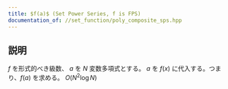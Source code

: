 ```yaml
---
title: $f(a)$ (Set Power Series, f is FPS)
documentation_of: //set_function/poly_composite_sps.hpp
---
```


## 説明

$f$ を形式的べき級数、 $a$ を $N$ 変数多項式とする。 $a$ を $f(x)$ に代入する。つまり、$f(a)$ を求める。 $O(N^2 \log N)$